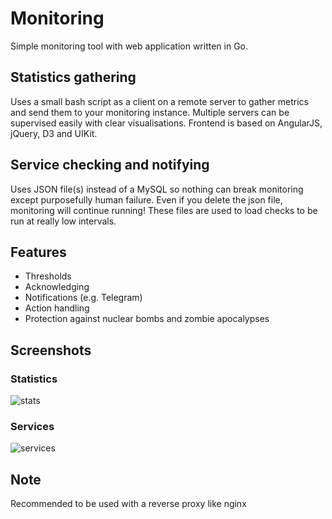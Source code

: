 # Monitoring

Simple monitoring tool with web application written in Go.

## Statistics gathering

Uses a small bash script as a client on a remote server to gather metrics and send them to your monitoring instance. Multiple servers can be supervised easily with clear visualisations. Frontend is based on AngularJS, jQuery, D3 and UIKit.

## Service checking and notifying

Uses JSON file(s) instead of a MySQL so nothing can break monitoring except purposefully human failure. Even if you delete the json file, monitoring will continue running! These files are used to load checks to be run at really low intervals.

## Features

-   Thresholds
-   Acknowledging
-   Notifications (e.g. Telegram)
-   Action handling
-   Protection against nuclear bombs and zombie apocalypses

## Screenshots

### Statistics

![stats](http://i.imgur.com/7S2sfvb.png "Statistics Screenshot")

### Services
![services](http://i.imgur.com/tD9N9l6.png "Services Screenshot")

## Note

Recommended to be used with a reverse proxy like nginx
